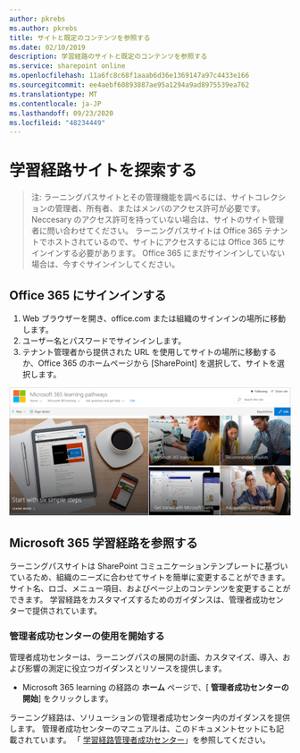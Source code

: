 ```yaml
---
author: pkrebs
ms.author: pkrebs
title: サイトと既定のコンテンツを参照する
ms.date: 02/10/2019
description: 学習経路のサイトと既定のコンテンツを参照する
ms.service: sharepoint online
ms.openlocfilehash: 11a6fc8c68f1aaab6d36e1369147a97c4433e166
ms.sourcegitcommit: ee4aebf60893887ae95a1294a9ad8975539ea762
ms.translationtype: MT
ms.contentlocale: ja-JP
ms.lasthandoff: 09/23/2020
ms.locfileid: "48234449"
---
```

# <a name="explore-the-learning-pathways-site"></a>学習経路サイトを探索する

> 注: ラーニングパスサイトとその管理機能を調べるには、サイトコレクションの管理者、所有者、またはメンバのアクセス許可が必要です。 Neccesary のアクセス許可を持っていない場合は、サイトのサイト管理者に問い合わせてください。 ラーニングパスサイトは Office 365 テナントでホストされているので、サイトにアクセスするには Office 365 にサインインする必要があります。 Office 365 にまだサインインしていない場合は、今すぐサインインしてください。 

## <a name="sign-in-to-office-365"></a>Office 365 にサインインする 

1.  Web ブラウザーを開き、office.com または組織のサインインの場所に移動します。 
2.  ユーザー名とパスワードでサインインします。
3.  テナント管理者から提供された URL を使用してサイトの場所に移動するか、Office 365 のホームページから [SharePoint] を選択して、サイトを選択します。 

![cg-exploresite.png](media/cg-introducing.png)

## <a name="explore-microsoft-365-learning-pathways"></a>Microsoft 365 学習経路を参照する

ラーニングパスサイトは SharePoint コミュニケーションテンプレートに基づいているため、組織のニーズに合わせてサイトを簡単に変更することができます。 サイト名、ロゴ、メニュー項目、およびページ上のコンテンツを変更することができます。 学習経路をカスタマイズするためのガイダンスは、管理者成功センターで提供されています。 

### <a name="get-started-with-the-admin-success-center"></a>管理者成功センターの使用を開始する

管理者成功センターは、ラーニングパスの展開の計画、カスタマイズ、導入、および影響の測定に役立つガイダンスとリソースを提供します。 

- Microsoft 365 learning の経路の **ホーム** ページで、[ **管理者成功センターの開始**] をクリックします。

ラーニング経路は、ソリューションの管理者成功センター内のガイダンスを提供します。 管理者成功センターのマニュアルは、このドキュメントセットにも記載されています。 「 [学習経路管理者成功センター](custom_successcenter.md)」を参照してください。